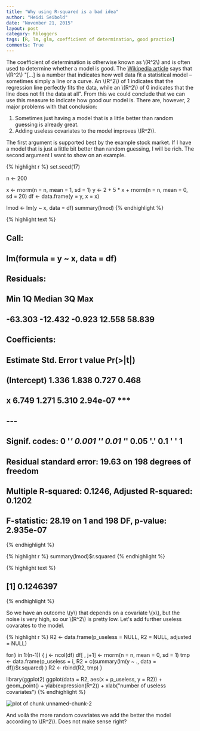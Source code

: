 ```yaml
---
title: "Why using R-squared is a bad idea"
author: "Heidi Seibold"
date: "November 21, 2015"
layout: post
category: Rbloggers
tags: [R, lm, glm, coefficient of determination, good practice]
comments: True
---
```


The coefficient of determination is otherwise known as \\(R^2\\) and is often used to 
determine whether a model is good.
The [Wikipedia article](https://en.wikipedia.org/wiki/Coefficient_of_determination) 
says that \\(R^2\\) "[...]  is a number that indicates how well data fit a statistical model –
sometimes simply a line or a curve. An \\(R^2\\) of 1 indicates that the regression line perfectly
fits the data, while an \\(R^2\\) of 0 indicates that the line does not fit the data at all".
From this we could conclude that we can use this measure to indicate how good our model
is. There are, however, 2 major problems with that conclusion:

1. Sometimes just having a model that is a little better than random guessing is already
great.
2. Adding useless covariates to the model improves \\(R^2\\).

The first argument is supported best by the example stock market. If I have a model
that is just a little bit better than random guessing, I will be rich.
The second argument I want to show on an example.


{% highlight r %}
set.seed(17)

n <- 200

x <- rnorm(n = n, mean = 1, sd = 1)
y <- 2 + 5 * x + rnorm(n = n, mean = 0, sd = 20)
df <- data.frame(y = y, x = x)

lmod <- lm(y ~ x, data = df)
summary(lmod)
{% endhighlight %}



{% highlight text %}
## 
## Call:
## lm(formula = y ~ x, data = df)
## 
## Residuals:
##     Min      1Q  Median      3Q     Max 
## -63.303 -12.432  -0.923  12.558  58.839 
## 
## Coefficients:
##             Estimate Std. Error t value Pr(>|t|)    
## (Intercept)    1.336      1.838   0.727    0.468    
## x              6.749      1.271   5.310 2.94e-07 ***
## ---
## Signif. codes:  0 '***' 0.001 '**' 0.01 '*' 0.05 '.' 0.1 ' ' 1
## 
## Residual standard error: 19.63 on 198 degrees of freedom
## Multiple R-squared:  0.1246,	Adjusted R-squared:  0.1202 
## F-statistic: 28.19 on 1 and 198 DF,  p-value: 2.935e-07
{% endhighlight %}



{% highlight r %}
summary(lmod)$r.squared
{% endhighlight %}



{% highlight text %}
## [1] 0.1246397
{% endhighlight %}

So we have an outcome \\(y\\) that depends on a covariate \\(x\\), but the noise is 
very high, so our \\(R^2\\) is pretty low. Let's add further useless covarates to the
model.



{% highlight r %}
R2 <- data.frame(p_useless = NULL, R2 = NULL, adjusted = NULL)

for(i in 1:(n-1)) {
  j <- ncol(df)
  df[ , j+1] <- rnorm(n = n, mean = 0, sd = 1)
  tmp <- data.frame(p_useless = i,
                    R2 = c(summary(lm(y ~ ., data = df))$r.squared)
  )
  R2 <- rbind(R2, tmp)
}

library(ggplot2)
ggplot(data = R2, aes(x = p_useless, y = R2)) + 
  geom_point() + 
  ylab(expression(R^2)) + 
  xlab("number of useless covariates")
{% endhighlight %}

![plot of chunk unnamed-chunk-2](http://heidiseibold.github.io/figure/source/2015-11-21-R-squared/unnamed-chunk-2-1.png)

And voilà the more random covariates we add the better the model according to \\(R^2\\).
Does not make sense right?

